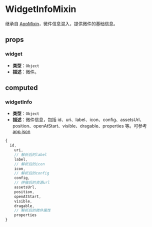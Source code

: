 # WidgetInfoMixin

继承自 [AppMixin](/zh/api/reference/app-mixin.html)，微件信息混入，提供微件的基础信息。

## props

### widget

- **类型**：`Object`
- **描述**：微件。

## computed

### widgetInfo

- **类型**：`Object`
- **描述**：微件信息，包括 id、uri、label、icon、config、assetsUrl、position、openAtStart、visible、dragable、properties 等。可参考 [app.json](/zh/guide/introduction/config.html#app-json)

```js
{
  id,
    uri,
    // 解析后的label
    label,
    // 解析后的icon
    icon,
    // 解析后的config
    config,
    // 拼接后的资源url
    assetsUrl,
    position,
    openAtStart,
    visible,
    dragable,
    // 解析后的微件属性
    properties
}
```
